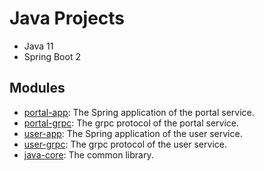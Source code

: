 # Java Projects

- Java 11
- Spring Boot 2

## Modules

- [portal-app](portal-app): The Spring application of the portal service.
- [portal-grpc](portal-grpc): The grpc protocol of the portal service.
- [user-app](user-app): The Spring application of the user service.
- [user-grpc](user-grpc): The grpc protocol of the user service.
- [java-core](java-core): The common library.
